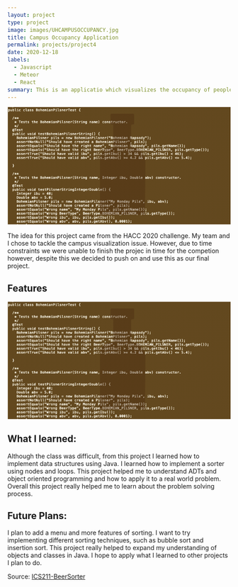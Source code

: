 ```yaml
---
layout: project
type: project
image: images/UHCAMPUSOCCUPANCY.jpg
title: Campus Occupancy Application
permalink: projects/project4
date: 2020-12-18
labels:
  - Javascript
  - Meteor 
  - React
summary: This is an applicatio which visualizes the occupancy of people on the UH Campus. 
---
```


<img class="ui image" src="../images/ICS211Proj.png" alt="NONE">

The idea for this project came from the HACC 2020 challenge. My team and I chose to tackle the campus visualization issue. However, due to time constraints we were unable to finish the projec in time for the competion however, despite this we decided to push on and use this as our final project.

## Features

<img class="ui image" src="../images/ICS211Proj.png" alt="NONE">

## What I learned:

Although the class was difficult, from this project I learned how to implement data structures using Java. I learned how to implement a sorter using nodes and loops. This project helped me to understand ADTs and object oriented programming and how to apply it to a real world problem. Overall this project really helped me to learn about the problem solving process. 

## Future Plans:

I plan to add a menu and more features of sorting. I want to try implementing different sorting techniques, such as bubble sort and insertion sort. This project really helped to expand my understanding of objects and classes in Java. I hope to apply what I learned to other projects I plan to do.


Source: <a href="https://github.com/CalianaFortin/ICS-211-project"><i class="large github icon "></i>ICS211-BeerSorter</a>

